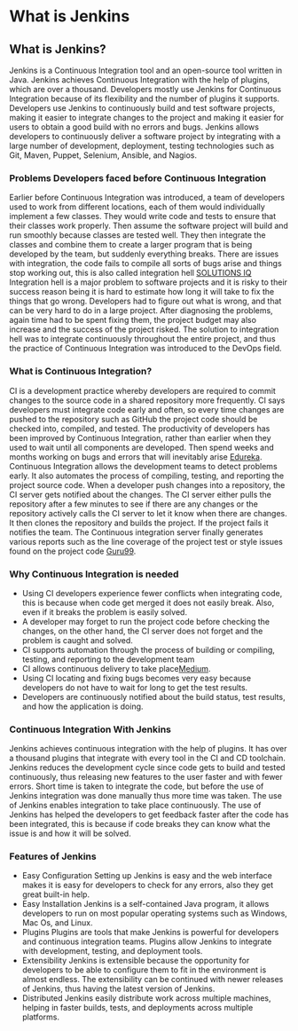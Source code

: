 # What is Jenkins

## What is Jenkins?
Jenkins is a Continuous Integration tool and an open-source tool written in Java. Jenkins achieves Continuous Integration with the help of plugins, which are over a thousand. Developers mostly use Jenkins for Continuous Integration because of its flexibility and the number of plugins it supports. Developers use Jenkins to continuously build and test software projects, making it easier to integrate changes to the project and making it easier for users to obtain a good build with no errors and bugs. Jenkins allows developers to continuously deliver a software project by integrating with a large number of development, deployment, testing technologies such as Git, Maven, Puppet, Selenium, Ansible, and Nagios.

### Problems Developers faced before Continuous Integration
Earlier before Continuous Integration was introduced, a team of developers used to work from different locations, each of them would individually implement a few classes. They would write code and tests to ensure that their classes work properly. Then assume the software project will build and run smoothly because classes are tested well. They then integrate the classes and combine them to create a larger program that is being developed by the team, but suddenly everything breaks.  There are issues with integration, the code fails to compile all sorts of bugs arise and things stop working out, this is also called integration hell [SOLUTIONS IQ](https://www.solutionsiq.com/agile-glossary/integration-hell/#:~:text=Integration%20Hell%20refers%20to%20the,that%20it%20can%20finally%20integrate.)
Integration hell is a major problem to software projects and it is risky to their success reason being it is hard to estimate how long it will take to fix the things that go wrong. Developers had to figure out what is wrong, and that can be very hard to do in a large project. After diagnosing the problems, again time had to be spent fixing them, the project budget may also increase and the success of the project risked. The solution to integration hell was to integrate continuously throughout the entire project, and thus the practice of Continuous Integration was introduced to the DevOps field. 

### What is Continuous Integration?
CI is a development practice whereby developers are required to commit changes to the source code in a shared repository more frequently. CI says developers must integrate code early and often, so every time changes are pushed to the repository such as GitHub the project code should be checked into, compiled, and tested. The productivity of developers has been improved by Continuous Integration, rather than earlier when they used to wait until all components are developed. Then spend weeks and months working on bugs and errors that will inevitably arise [Edureka](https://www.edureka.co/blog/what-is-jenkins/).
Continuous Integration allows the development teams to detect problems early. It also automates the process of compiling, testing, and reporting the project source code. When a developer push changes into a repository, the CI server gets notified about the changes. The CI server either pulls the repository after a few minutes to see if there are any changes or the repository actively calls the CI server to let it know when there are changes. It then clones the repository and builds the project. If the project fails it notifies the team. The Continuous integration server finally generates various reports such as the line coverage of the project test or style issues found on the project code [Guru99](https://www.edureka.co/blog/what-is-jenkins/).

### Why Continuous Integration is needed
- Using CI developers experience fewer conflicts when integrating code, this is because when code get merged it does not easily break. Also, even if it breaks the problem is easily solved. 
- A developer may forget to run the project code before checking the changes, on the other hand, the CI server does not forget and the problem is caught and solved.
- CI supports automation through the process of building or compiling, testing, and reporting to the development team
- CI allows continuous delivery to take place[Medium](https://medium.com/the-making-of-whereby/why-continuous-integration-is-so-important-7bb63ba5dc57).
- Using CI locating and fixing bugs becomes very easy because developers do not have to wait for long to get the test results.
- Developers are continuously notified about the build status, test results, and how the application is doing.

### Continuous Integration With Jenkins
Jenkins achieves continuous integration with the help of plugins. It has over a thousand plugins that integrate with every tool in the CI and CD toolchain. Jenkins reduces the development cycle since code gets to build and tested continuously, thus releasing new features to the user faster and with fewer errors. Short time is taken to integrate the code, but before the use of Jenkins integration was done manually thus more time was taken. The use of Jenkins enables integration to take place continuously. The use of Jenkins has helped the developers to get feedback faster after the code has been integrated, this is because if code breaks they can know what the issue is and how it will be solved.

 ### Features of Jenkins
 - Easy Configuration
 Setting up Jenkins is easy and the web interface makes it is easy for developers to check for any errors, also they get great built-in help.
 - Easy Installation
 Jenkins is a self-contained Java program, it allows developers to run on most popular operating systems such as Windows, Mac Os, and Linux.
 - Plugins
 Plugins are tools that make Jenkins is powerful for developers and continuous integration teams. Plugins allow Jenkins to integrate with development, testing, and deployment tools. 
 - Extensibility
 Jenkins is extensible because the opportunity for developers to be able to configure them to fit in the environment is almost endless. The extensibility can be continued with newer releases of Jenkins, thus having the latest version of Jenkins.
 - Distributed
 Jenkins easily distribute work across multiple machines, helping in faster builds, tests, and deployments across multiple platforms.




